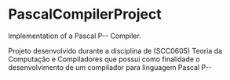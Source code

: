 # PascalCompilerProject
Implementation of a Pascal P-- Compiler.

Projeto desenvolvido durante a disciplina de (SCC0605) Teoria da Computação e Compiladores que possui como finalidade o desenvolvimento de um compilador para linguagem Pascal P--